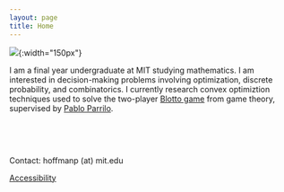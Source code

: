 ```yaml
---
layout: page
title: Home
---
```


![]({{site.baseurl}}/assets/PH-photo.jpeg){:width="150px"}

I am a final year undergraduate at MIT studying mathematics. I am interested in decision-making problems involving optimization, discrete probability, and combinatorics. I currently research convex optimiztion techniques used to solve the two-player [Blotto game](https://en.wikipedia.org/wiki/Blotto_game) from game theory, supervised by [Pablo Parrilo](https://www.mit.edu/~parrilo/).

 &nbsp;

 &nbsp;

 Contact: hoffmanp (at) mit.edu
  
 [Accessibility](https://accessibility.mit.edu)


